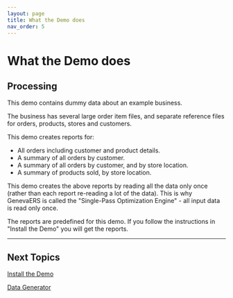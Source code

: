 ```yaml
---
layout: page
title: What the Demo does
nav_order: 5
---
```

# What the Demo does

## Processing

This demo contains dummy data about an example business.

The business has several large order item files, and separate reference files for orders, products, stores and customers.

This demo creates reports for:

- All orders including customer and product details.
- A summary of all orders by customer.
- A summary of all orders by customer, and by store location.
- A summary of products sold, by store location.

This demo creates the above reports by reading all the data only once (rather than each report re-reading a lot of the data).  This is why GenevaERS is called the "Single-Pass Optimization Engine" - all input data is read only once.

The reports are predefined for this demo.  If you follow the instructions in "Install the Demo" you will get the reports.

-----

## Next Topics

[Install the Demo](InstallDemo.md)

[Data Generator](DataGenerator.md)